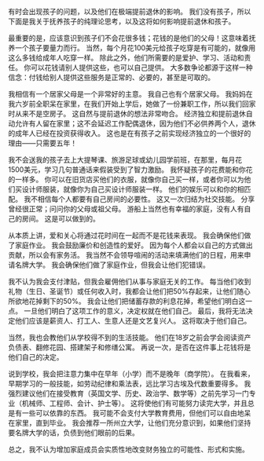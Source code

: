 有时会出现孩子的问题，以及他们在极端提前退休的影响。
我们没有孩子，所以下面是我关于抚养孩子的纯理论思考，以及这将如何影响提前退休和孩子。

最重要的是，应该意识到孩子们不会花很多钱；花钱的是他们的父母！这意味着抚养一个孩子要量力而行。
当然，每个月花100美元给孩子吃穿是有可能的，就像用这么多钱给成年人吃穿一样。
除此之外，他们所需要的是爱护、学习、活动和责任。
你可以花钱请别人提供这些，也可以自己提供。
大多数争论都源于这样一种信念：付钱给别人提供这些服务是正常的、必要的，甚至是可取的。

我相信有一个居家父母是一个非常好的主意。
我自己也有个居家父母。
我妈妈在我六岁前全职呆在家里，在我们开始上学后，她做了一份兼职工作，所以我们回家时从来不是空房子。
这自然与提前退休的想法非常吻合。
经济独立和提前退休自动允许有人留在家里；这不会延迟工作配偶退休，因为他们不必供养两个人，退休的成年人已经在投资获得收入。
这也是在有孩子之前实现经济独立的一个很好的理由——只需要五年！

我不会送我的孩子去上大提琴课、旅游足球或幼儿园学前班，在那里，每月花1500美元，学习几句普通话来假装受到了智力激励。
我怀疑孩子的花费能和你花的一样多。
你可以在旧货店买他们的衣服，就像你自己买一样，或者你可以为他们买设计师服装，就像你为自己买设计师服装一样。
他们的娱乐可以和你的相匹配。
我不相信每个人都要有自己房间的必要性。
这又一次归结为社交技能。
分享曾经很正常；问问你的父母或祖父母。
游船上当然也有幸福的家庭，没有人有自己的房间。
这是可以做到的。

从本质上讲，爱和关心将通过花时间在一起而不是花钱来表现。
我会确保他们做了家庭作业。
我会鼓励廉价和创造性的爱好。
因为每个人都会以自己的方式做出贡献，所以会有家务活。
我当然不会领导喧闹的活动来填满他们的日程，用来申请名牌大学。
我会确保他们做了家庭作业，但我会让他们犯错误。

我不认为我会支付津贴，但我会雇佣他们从事与家庭无关的工作。
每当他们收到礼物（生日、圣诞节）或任何收入时，我都会让他们把50%存起来，让他们随心所欲地花掉剩下的50%。
我会让他们把储蓄存款的利息花掉，希望他们明白这一点。
一旦他们明白了这项工作的意义，决定权就在他们自己。
最后，我将无法决定他们应该是薪资人、打工人、生意人还是文艺复兴人。
这将取决于他们自己。

当然，我也会教他们从学校得不到的生活技能。
他们在18岁之前会学会阅读资产负债表、翻修花园、搭建架子和修缮公寓。
再说一次，是否在这件事上花钱将是他们自己的决定。

说到学校，我会把注意力集中在早年（小学）而不是晚年（商学院）。
在我看来，早期学习的一般技能，如劳动纪律和乘法表，远比学习古埃及代数重要得多。
我强烈建议他们在接受教育（英国文学、历史、政治学、数学等）之前先学习一门专业（机械师、工程师、会计、护士等）。
这将使他们有可能努力读完大学，并且总是有一些可以依靠的东西。
我可能不会支付大学教育费用，但他们可以自由地呆在家里，直到毕业。
我会推荐一所州立大学，让他们充分意识到，如果他们坚持要名牌大学的话，负债到他们眼前的后果。

总之，我不认为增加家庭成员会实质性地改变财务独立的可能性、形式和实施。
